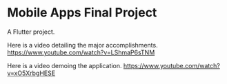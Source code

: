 # Mobile Apps Final Project

A Flutter project.

Here is a video detailing the major accomplishments.
https://www.youtube.com/watch?v=LShmaP6sTNM

Here is a video demoing the application.
https://www.youtube.com/watch?v=xO5XrbgHESE

